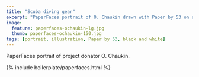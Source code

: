```yaml
---
title: "Scuba diving gear"
excerpt: "PaperFaces portrait of O. Chaukin drawn with Paper by 53 on an iPad."
image: 
  feature: paperfaces-ochaukin-lg.jpg
  thumb: paperfaces-ochaukin-150.jpg
tags: [portrait, illustration, Paper by 53, black and white]
---
```


PaperFaces portrait of project donator O. Chaukin.

{% include boilerplate/paperfaces.html %}